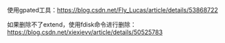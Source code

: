 使用gpated工具：https://blog.csdn.net/Fly_Lucas/article/details/53868722

如果删除不了extend，使用fdisk命令进行删除：https://blog.csdn.net/xiexievv/article/details/50525783